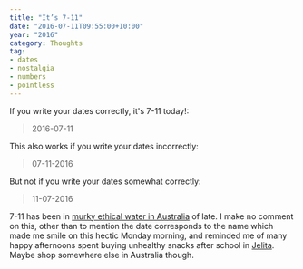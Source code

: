 ```yaml
---
title: "It’s 7-11"
date: "2016-07-11T09:55:00+10:00"
year: "2016"
category: Thoughts
tag:
- dates
- nostalgia
- numbers
- pointless
---
```

If you write your dates correctly, it's 7-11 today!:

> 2016-07-11

This also works if you write your dates incorrectly:

> 07-11-2016

But not if you write your dates somewhat correctly:

> 11-07-2016

7-11 has been in [murky ethical water in Australia] of late. I make no comment on this, other than to mention the date corresponds to the name which made me smile on this hectic Monday morning, and reminded me of many happy afternoons spent buying unhealthy snacks after school in [Jelita]. Maybe shop somewhere else in Australia though.

[murky ethical water in Australia]: http://www.abc.net.au/news/2016-02-15/7-eleven-worker-paid-as-little-as-47c-an-hour-lawyers-say/7168216

[Jelita]: http://www.hungrygowhere.com/search-results/Jelita+Shopping+Centre/

